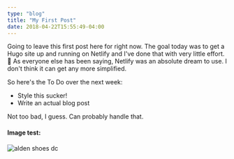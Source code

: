 ```yaml
---
type: "blog"
title: "My First Post"
date: 2018-04-22T15:55:49-04:00
---
```


Going to leave this first post here for right now. The goal today was to get a Hugo site up and running on Netlify and I've done that with very little effort. 💪 As everyone else has been saying, Netlify was an absolute dream to use. I don't think it can get any more simplified.

So here's the To Do over the next week:

* Style this sucker!
* Write an actual blog post

Not too bad, I guess. Can probably handle that.

#### Image test:

![alden shoes dc](https://res.cloudinary.com/dpmsynxig/image/upload/c_scale,f_auto,q_auto:good,w_1920/v1580959990/IMG_1153.jpg)
